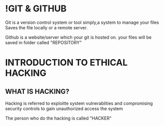  # !GIT & GITHUB

  Git is a version control system or tool simply,a system to manage your files 
 Saves the file locally or a remote server. 
 
 Github is a website/server which your git is hosted on.
 your files will be saved in folder called "REPOSITORY"


 # INTRODUCTION TO ETHICAL HACKING 
 ##  WHAT IS HACKING?
 
 Hacking is referred to exploitte system vulnerablities and compromising security controls to gain unauthorized access the system 

 The person who do the hacking is called "HACKER"